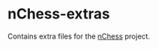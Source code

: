 # nChess-extras

Contains extra files for the [nChess](https://github.com/nanoandrew4/nChess) project.
